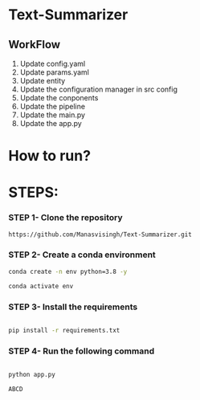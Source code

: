 # Text-Summarizer


## WorkFlow
1. Update config.yaml
2. Update params.yaml
3. Update entity
4. Update the configuration manager in src config
5. Update the conponents
6. Update the pipeline
7. Update the main.py
8. Update the app.py 

# How to run?

# STEPS:

### STEP 1- Clone the repository

```bash
https://github.com/Manasvisingh/Text-Summarizer.git
```
### STEP 2- Create a conda environment 

```bash
conda create -n env python=3.8 -y
```
```bash
conda activate env
```


### STEP 3- Install the requirements
```bash

pip install -r requirements.txt
```
### STEP 4- Run the following command
```bash

python app.py

ABCD